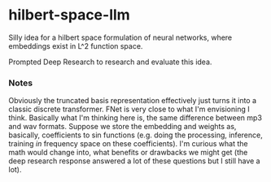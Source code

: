 # hilbert-space-llm
Silly idea for a hilbert space formulation of neural networks, where embeddings exist in L^2 function space.

Prompted Deep Research to research and evaluate this idea.

### Notes

Obviously the truncated basis representation effectively just turns it into a classic discrete transformer. FNet is very close to what I'm envisioning I think. Basically what I'm thinking here is, the same difference between mp3 and wav formats. Suppose we store the embedding and weights as, basically, coefficients to sin functions (e.g. doing the processing, inference, training *in* frequency space on these coefficients). I'm curious what the math would change into, what benefits or drawbacks we might get (the deep research response answered a lot of these questions but I still have a lot). 
